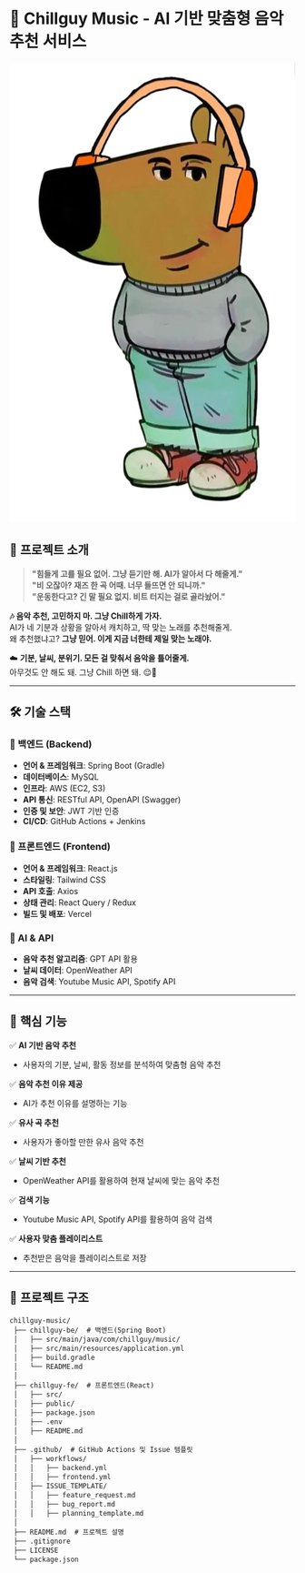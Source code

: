 # 🎵 Chillguy Music - AI 기반 맞춤형 음악 추천 서비스

![Chillguy Music](chillguy/Chill%20Guy.png)

## 🚀 프로젝트 소개
> **"힘들게 고를 필요 없어. 그냥 듣기만 해. AI가 알아서 다 해줄게."**  
> **"비 오잖아? 재즈 한 곡 어때. 너무 들뜨면 안 되니까."**  
> **"운동한다고? 긴 말 필요 없지. 비트 터지는 걸로 골라놨어."**  

**🎶 음악 추천, 고민하지 마. 그냥 Chill하게 가자.**  
AI가 네 기분과 상황을 알아서 캐치하고, 딱 맞는 노래를 추천해줄게.  
왜 추천했냐고? **그냥 믿어. 이게 지금 너한테 제일 맞는 노래야.**  

☁️ **기분, 날씨, 분위기. 모든 걸 맞춰서 음악을 틀어줄게.**  
아무것도 안 해도 돼. 그냥 Chill 하면 돼. 😌🎵  

---

## 🛠️ **기술 스택**
### **📌 백엔드 (Backend)**
- **언어 & 프레임워크**: Spring Boot (Gradle)
- **데이터베이스**: MySQL
- **인프라**: AWS (EC2, S3)
- **API 통신**: RESTful API, OpenAPI (Swagger)
- **인증 및 보안**: JWT 기반 인증
- **CI/CD**: GitHub Actions + Jenkins

### **🎨 프론트엔드 (Frontend)**
- **언어 & 프레임워크**: React.js
- **스타일링**: Tailwind CSS
- **API 호출**: Axios
- **상태 관리**: React Query / Redux
- **빌드 및 배포**: Vercel

### **🧠 AI & API**
- **음악 추천 알고리즘**: GPT API 활용
- **날씨 데이터**: OpenWeather API
- **음악 검색**: Youtube Music API, Spotify API

---

## 🎯 **핵심 기능**
✅ **AI 기반 음악 추천**  
- 사용자의 기분, 날씨, 활동 정보를 분석하여 맞춤형 음악 추천

✅ **음악 추천 이유 제공**  
- AI가 추천 이유를 설명하는 기능

✅ **유사 곡 추천**  
- 사용자가 좋아할 만한 유사 음악 추천

✅ **날씨 기반 추천**  
- OpenWeather API를 활용하여 현재 날씨에 맞는 음악 추천  

✅ **검색 기능**  
- Youtube Music API, Spotify API를 활용하여 음악 검색  

✅ **사용자 맞춤 플레이리스트**  
- 추천받은 음악을 플레이리스트로 저장  

---

## 📂 **프로젝트 구조**
```plaintext
chillguy-music/
 ├── chillguy-be/  # 백엔드(Spring Boot)
 │   ├── src/main/java/com/chillguy/music/
 │   ├── src/main/resources/application.yml
 │   ├── build.gradle
 │   └── README.md
 │
 ├── chillguy-fe/  # 프론트엔드(React)
 │   ├── src/
 │   ├── public/
 │   ├── package.json
 │   ├── .env
 │   ├── README.md
 │
 ├── .github/  # GitHub Actions 및 Issue 템플릿
 │   ├── workflows/
 │   │   ├── backend.yml
 │   │   ├── frontend.yml
 │   ├── ISSUE_TEMPLATE/
 │   │   ├── feature_request.md
 │   │   ├── bug_report.md
 │   │   ├── planning_template.md
 │
 ├── README.md  # 프로젝트 설명
 ├── .gitignore
 ├── LICENSE
 └── package.json
